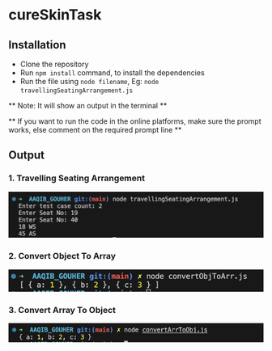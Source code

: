 # cureSkinTask 
## Installation
* Clone the repository
* Run `npm install` command, to install the dependencies
* Run the file using `node filename`, Eg: `node travellingSeatingArrangement.js`

** Note: It will show an output in the terminal **

** If you want to run the code in the online platforms, make sure the prompt works, else comment on the required prompt line **

## Output
### 1. Travelling Seating Arrangement
![Project Logo](./Outputs/traverllingSeatingArrangementOutput.png)


### 2. Convert Object To Array
![Project Logo](./Outputs/convertObjToArrOutput.png)

### 3. Convert Array To Object
![Project Logo](./Outputs/convertArrToObjOutput.png)